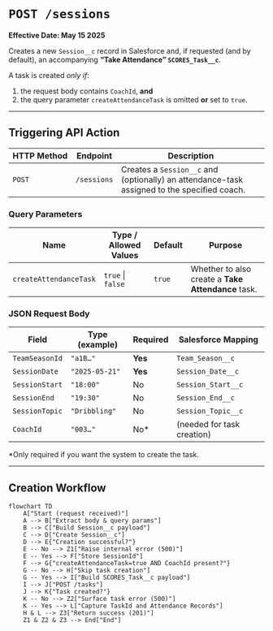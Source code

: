# `POST /sessions`

**Effective Date: May 15 2025**  

Creates a new `Session__c` record in Salesforce and, if requested (and by default), an accompanying **“Take Attendance” `SCORES_Task__c`**.

A task is created *only if*:

1. the request body contains `CoachId`, **and**  
2. the query parameter&nbsp;`createAttendanceTask` is omitted **or** set to `true`.

---

## Triggering API Action

| HTTP&nbsp;Method | Endpoint    | Description                                                                                     |
|------------------|-------------|-------------------------------------------------------------------------------------------------|
| `POST`           | `/sessions` | Creates a `Session__c` and (optionally) an attendance-task assigned to the specified coach. |

### Query Parameters

| Name                  | Type / Allowed Values | Default | Purpose                                         |
|-----------------------|-----------------------|---------|-------------------------------------------------|
| `createAttendanceTask`| `true` \| `false`     | `true`  | Whether to also create a **Take Attendance** task. |

### JSON Request Body

| Field          | Type (example)     | Required | Salesforce Mapping        |
|----------------|--------------------|----------|---------------------------|
| `TeamSeasonId` | `"a1B…"`           | **Yes**  | `Team_Season__c`          |
| `SessionDate`  | `"2025-05-21"`     | **Yes**  | `Session_Date__c`         |
| `SessionStart` | `"18:00"`          | No       | `Session_Start__c`        |
| `SessionEnd`   | `"19:30"`          | No       | `Session_End__c`          |
| `SessionTopic` | `"Dribbling"`      | No       | `Session_Topic__c`        |
| `CoachId`      | `"003…"`           | No\*     | (needed for task creation)|

\*Only required if you want the system to create the task.

---

## Creation Workflow

```mermaid
flowchart TD
    A["Start (request received)"]
    A --> B["Extract body & query params"]
    B --> C["Build Session__c payload"]
    C --> D["Create Session__c"]
    D --> E{"Creation successful?"}
    E -- No --> Z1["Raise internal error (500)"]
    E -- Yes --> F["Store SessionId"]
    F --> G{"createAttendanceTask=true AND CoachId present?"}
    G -- No --> H["Skip task creation"]
    G -- Yes --> I["Build SCORES_Task__c payload"]
    I --> J["POST /tasks"]
    J --> K{"Task created?"}
    K -- No --> Z2["Surface task error (500)"]
    K -- Yes --> L["Capture TaskId and Attendance Records"]
    H & L --> Z3["Return success (201)"]
    Z1 & Z2 & Z3 --> End["End"]
